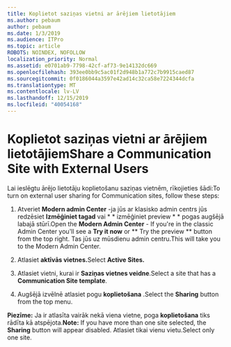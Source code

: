 ```yaml
---
title: Koplietot saziņas vietni ar ārējiem lietotājiem
ms.author: pebaum
author: pebaum
ms.date: 1/3/2019
ms.audience: ITPro
ms.topic: article
ROBOTS: NOINDEX, NOFOLLOW
localization_priority: Normal
ms.assetid: e0701ab9-7798-42cf-af73-9e14132dc669
ms.openlocfilehash: 393ee0bb9c5ac01f2d948b1a772c7b9915caed87
ms.sourcegitcommit: 0f0186044a3597e42ad14c32ca58e7224344dcfa
ms.translationtype: MT
ms.contentlocale: lv-LV
ms.lasthandoff: 12/15/2019
ms.locfileid: "40054168"
---
```

# <a name="share-a-communication-site-with-external-users"></a><span data-ttu-id="1a76c-102">Koplietot saziņas vietni ar ārējiem lietotājiem</span><span class="sxs-lookup"><span data-stu-id="1a76c-102">Share a Communication Site with External Users</span></span>

<span data-ttu-id="1a76c-103">Lai ieslēgtu ārējo lietotāju koplietošanu saziņas vietnēm, rīkojieties šādi:</span><span class="sxs-lookup"><span data-stu-id="1a76c-103">To turn on external user sharing for Communication sites, follow these steps:</span></span> 
  
1. <span data-ttu-id="1a76c-104">Atveriet **Modern admin Center** -ja jūs ar klasisko admin centrs jūs redzēsiet **Izmēģiniet tagad** vai \* \* izmēģiniet preview \* \* pogas augšējā labajā stūrī.</span><span class="sxs-lookup"><span data-stu-id="1a76c-104">Open the **Modern Admin Center** - If you're in the classic Admin Center you'll see a **Try it now** or \*\* Try the preview \*\* button from the top right.</span></span> <span data-ttu-id="1a76c-105">Tas jūs uz mūsdienu admin centru.</span><span class="sxs-lookup"><span data-stu-id="1a76c-105">This will take you to the Modern Admin Center.</span></span> 
  
2. <span data-ttu-id="1a76c-106">Atlasiet **aktīvās vietnes.**</span><span class="sxs-lookup"><span data-stu-id="1a76c-106">Select **Active Sites.**</span></span>
  
3. <span data-ttu-id="1a76c-107">Atlasiet vietni, kurai ir **Saziņas vietnes veidne**.</span><span class="sxs-lookup"><span data-stu-id="1a76c-107">Select a site that has a **Communication Site template**.</span></span> 
  
4. <span data-ttu-id="1a76c-108">Augšējā izvēlnē atlasiet pogu **koplietošana** .</span><span class="sxs-lookup"><span data-stu-id="1a76c-108">Select the **Sharing** button from the top menu.</span></span> 
  
 <span data-ttu-id="1a76c-109">**Piezīme:** Ja ir atlasīta vairāk nekā viena vietne, poga **koplietošana** tiks rādīta kā atspējota.</span><span class="sxs-lookup"><span data-stu-id="1a76c-109">**Note:** If you have more than one site selected, the **Sharing** button will appear disabled.</span></span> <span data-ttu-id="1a76c-110">Atlasiet tikai vienu vietu.</span><span class="sxs-lookup"><span data-stu-id="1a76c-110">Select only one site.</span></span> 
  

